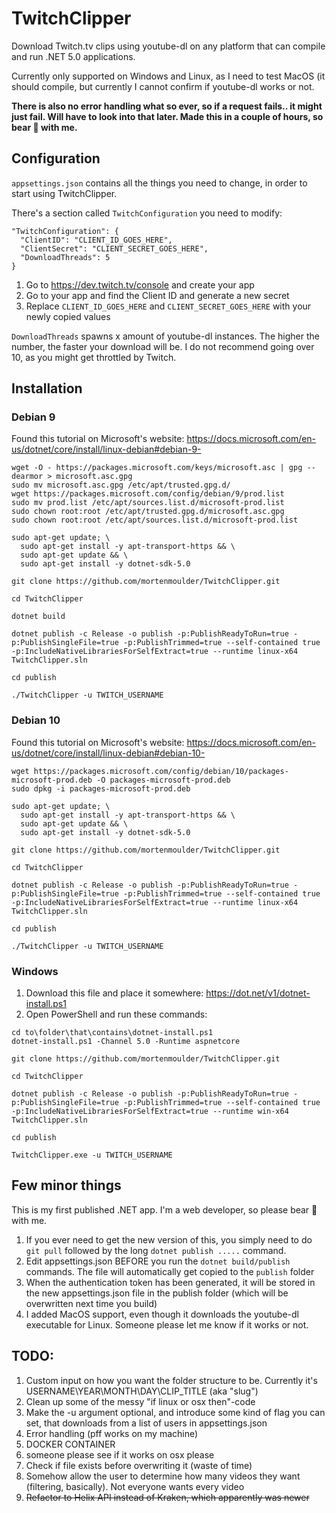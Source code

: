 ﻿# TwitchClipper
Download Twitch.tv clips using youtube-dl on any platform that can compile and run .NET 5.0 applications.

Currently only supported on Windows and Linux, as I need to test MacOS (it should compile, but currently I cannot confirm if youtube-dl works or not.

**There is also no error handling what so ever, so if a request fails.. it might just fail. Will have to look into that later. Made this in a couple of hours, so bear 🐻 with me.**

## Configuration
`appsettings.json` contains all the things you need to change, in order to start using TwitchClipper. 

There's a section called `TwitchConfiguration` you need to modify:

```
"TwitchConfiguration": {
  "ClientID": "CLIENT_ID_GOES_HERE",
  "ClientSecret": "CLIENT_SECRET_GOES_HERE",
  "DownloadThreads": 5
}
```

1. Go to https://dev.twitch.tv/console and create your app
2. Go to your app and find the Client ID and generate a new secret
3. Replace `CLIENT_ID_GOES_HERE` and `CLIENT_SECRET_GOES_HERE` with your newly copied values

`DownloadThreads` spawns x amount of youtube-dl instances. The higher the number, the faster your download will be. I do not recommend going over 10, as you might get throttled by Twitch.

## Installation
### Debian 9
Found this tutorial on Microsoft's website: https://docs.microsoft.com/en-us/dotnet/core/install/linux-debian#debian-9-
```
wget -O - https://packages.microsoft.com/keys/microsoft.asc | gpg --dearmor > microsoft.asc.gpg
sudo mv microsoft.asc.gpg /etc/apt/trusted.gpg.d/
wget https://packages.microsoft.com/config/debian/9/prod.list
sudo mv prod.list /etc/apt/sources.list.d/microsoft-prod.list
sudo chown root:root /etc/apt/trusted.gpg.d/microsoft.asc.gpg
sudo chown root:root /etc/apt/sources.list.d/microsoft-prod.list

sudo apt-get update; \
  sudo apt-get install -y apt-transport-https && \
  sudo apt-get update && \
  sudo apt-get install -y dotnet-sdk-5.0
  
git clone https://github.com/mortenmoulder/TwitchClipper.git

cd TwitchClipper

dotnet build

dotnet publish -c Release -o publish -p:PublishReadyToRun=true -p:PublishSingleFile=true -p:PublishTrimmed=true --self-contained true -p:IncludeNativeLibrariesForSelfExtract=true --runtime linux-x64 TwitchClipper.sln

cd publish

./TwitchClipper -u TWITCH_USERNAME
```

### Debian 10
Found this tutorial on Microsoft's website: https://docs.microsoft.com/en-us/dotnet/core/install/linux-debian#debian-10-
```
wget https://packages.microsoft.com/config/debian/10/packages-microsoft-prod.deb -O packages-microsoft-prod.deb
sudo dpkg -i packages-microsoft-prod.deb

sudo apt-get update; \
  sudo apt-get install -y apt-transport-https && \
  sudo apt-get update && \
  sudo apt-get install -y dotnet-sdk-5.0
  
git clone https://github.com/mortenmoulder/TwitchClipper.git

cd TwitchClipper

dotnet publish -c Release -o publish -p:PublishReadyToRun=true -p:PublishSingleFile=true -p:PublishTrimmed=true --self-contained true -p:IncludeNativeLibrariesForSelfExtract=true --runtime linux-x64 TwitchClipper.sln

cd publish

./TwitchClipper -u TWITCH_USERNAME
```

### Windows
1. Download this file and place it somewhere: https://dot.net/v1/dotnet-install.ps1
2. Open PowerShell and run these commands:

```
cd to\folder\that\contains\dotnet-install.ps1
dotnet-install.ps1 -Channel 5.0 -Runtime aspnetcore

git clone https://github.com/mortenmoulder/TwitchClipper.git

cd TwitchClipper

dotnet publish -c Release -o publish -p:PublishReadyToRun=true -p:PublishSingleFile=true -p:PublishTrimmed=true --self-contained true -p:IncludeNativeLibrariesForSelfExtract=true --runtime win-x64 TwitchClipper.sln

cd publish

TwitchClipper.exe -u TWITCH_USERNAME
```

## Few minor things
This is my first published .NET app. I'm a web developer, so please bear 🐻 with me.

1. If you ever need to get the new version of this, you simply need to do `git pull` followed by the long `dotnet publish .....` command.
2. Edit appsettings.json BEFORE you run the `dotnet build/publish` commands. The file will automatically get copied to the `publish` folder
3. When the authentication token has been generated, it will be stored in the new appsettings.json file in the publish folder (which will be overwritten next time you build)
4. I added MacOS support, even though it downloads the youtube-dl executable for Linux. Someone please let me know if it works or not.

## TODO:
1. Custom input on how you want the folder structure to be. Currently it's USERNAME\YEAR\MONTH\DAY\CLIP_TITLE (aka "slug")
2. Clean up some of the messy "if linux or osx then"-code
3. Make the -u argument optional, and introduce some kind of flag you can set, that downloads from a list of users in appsettings.json
4. Error handling (pff works on my machine)
5. DOCKER CONTAINER
6. someone please see if it works on osx please
7. Check if file exists before overwriting it (waste of time)
8. Somehow allow the user to determine how many videos they want (filtering, basically). Not everyone wants every video
9. ~~Refactor to Helix API instead of Kraken, which apparently was newer~~